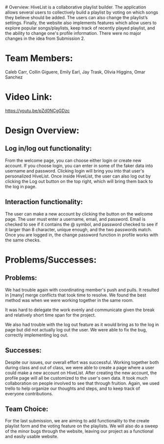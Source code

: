 ﻿﻿﻿﻿# ﻿﻿﻿Overview:HiveList is a collaborative playlist builder. The application allows several users to collectively build a playlist by voting on which songs they believe should be added. The users can also change the playlist’s settings. Finally, the website also implements features which allow users to explore popular songs/playlists, keep track of recently played playlist, and the ability to change one's profile information. There were no major changes in the idea from Submission 2.# Team Members: Caleb Carr, Collin Giguere, Emily Earl, Jay Trask, Olivia Higgins, Omar Sanchez# Video Link:https://youtu.be/pZd0NCgGDzc# Design Overview:## Log in/log out functionality:From the welcome page, you can choose either login or create new account. If you choose login, you can enter in some of the faker data into username and password. Clicking login will bring you into that user's personalized HiveList. Once inside HiveList, the user can also log out by clicking the Log out button on the top right, which will bring them back to the log in page. ## Interaction functionality:The user can make a new account by clicking the button on the welcome page. The user must enter a username, email, and password. Email is checked to see if it contains the @ symbol, and password checked to see if it larger than 8 character, unique enough, and the two passwords match. Once you are logged in, the change password function in profile works with the same checks.  # Problems/Successes:## Problems:We had trouble again with coordinating member's push and pulls. It resulted in [many] merge conflicts that took time to resolve. We found the best method was when we were working together in the same room. It was hard to delegate the work evenly and communicate given the break and relatively short time span for the project. We also had trouble with the log out feature as it would bring as to the log in page but did not actually log out the user. We were able to fix the bug, correctly implementing log out.## Successes:Despite our issues, our overall effort was successful. Working together both during class and out of class, we were able to create a page where a user could make a new account on HiveList. After creating the new account, the profile page will all be customized to the user's own data. It took much collaboration on people involved to see that through fruition. Again, we used trello to help organize our thoughts and steps, and to keep track of everyone contributions.## Team Choice:For the last submission, we are aiming to add functionality to the create playlist form and the voting feature on the playlists. We will also do a sweep of the minor bugs through the website, leaving our project as a functional and easily usable website.